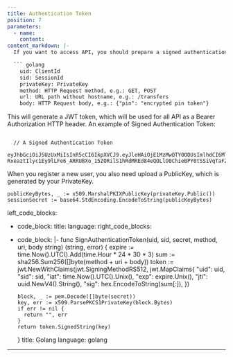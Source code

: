 ```yaml
---
title: Authentication Token
position: 7
parameters:
  - name:
    content:
content_markdown: |-
  If you want to access API, you should prepare a signed authentication token, which contains all of following informations.

  ``` golang
    uid: ClientId
    sid: SessionId
    privateKey: PrivateKey
    method: HTTP Request method, e.g.: GET, POST
    url: URL path without hostname, e.g.: /transfers
    body: HTTP Request body, e.g.: {"pin": "encrypted pin token"}
  ```

  This will generate a JWT token, which will be used for all API as a Bearer Authorization HTTP header. An example of Signed Authentication Token:

  ```golang
    
    // A Signed Authentication Token
    eyJhbGciOiJSUzUxMiIsInR5cCI6IkpXVCJ9.eyJleHAiOjE1MzMwOTY0ODUsImlhdCI6MTUyNTMyMDQ4NSwianRpIjoiMjU5NGFkNTctOWRhZC00MjRmLTg1OTUtYjE0NzI3ZTI0ZTYxIiwic2lkIjoiYzA5Y2YzMTMtN2RlZC00MjVkLWFkM2YtYTFjZTRjZmQ1ZTVlIiwic2lnIjoiODVkZDIzOGE5ODM0NzE3ZGMxM2QzODQ0ZjYzYTFmZWUxM2Q4MmQyZTZjMmVlNDRlYWM3Yzc5MGY1ZGIyNWY4OCIsInVpZCI6Ijg5ZTBiZGVlLWMzNTUtNDdmMi05NDVhLWJlNDhiZTg3NTYwNiJ9.PYg6Cx5grs0flJe862R3VLEWKyTZPcXOGYF9RouztgR_mi3kleIzJt4vCwUZI9F7QrHBFMtTc3_wG_ymnnjsmnm0pBdoON4I-RxeaztIlyc1Ey9lLFe6_ARRUBXo_15ZORilS1hRdMREd84eQOLlO0ChieBPY0tSSiVqTaFZt3Q
  ```
  When you register a new user, you also need upload a PublicKey, which is generated by your PrivateKey.

  ```golang
  publicKeyBytes, _ := x509.MarshalPKIXPublicKey(privateKey.Public())
  sessionSecret := base64.StdEncoding.EncodeToString(publicKeyBytes)
  ```

left_code_blocks:
  - code_block:
    title:
    language:
right_code_blocks:
  - code_block: |-
      func SignAuthenticationToken(uid, sid, secret, method, uri, body string) (string, error) {
        expire := time.Now().UTC().Add(time.Hour * 24 * 30 * 3)
        sum := sha256.Sum256([]byte(method + uri + body))
        token := jwt.NewWithClaims(jwt.SigningMethodRS512, jwt.MapClaims{
          "uid": uid,
          "sid": sid,
          "iat": time.Now().UTC().Unix(),
          "exp": expire.Unix(),
          "jti": uuid.NewV4().String(),
          "sig": hex.EncodeToString(sum[:]),
        })

        block, _ := pem.Decode([]byte(secret))
        key, err := x509.ParsePKCS1PrivateKey(block.Bytes)
        if err != nil {
          return "", err
        }
        return token.SignedString(key)
      }
    title: Golang
    language: golang
---
```

